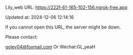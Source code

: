 Lily_web URL: https://222f-61-165-102-156.ngrok-free.app

Updated at: 2024-12-06 12:14:16

If you cannot open this URL, the server might be down.

Please contact: 

goley04@foxmail.com Or Wechat:GL_yeaH